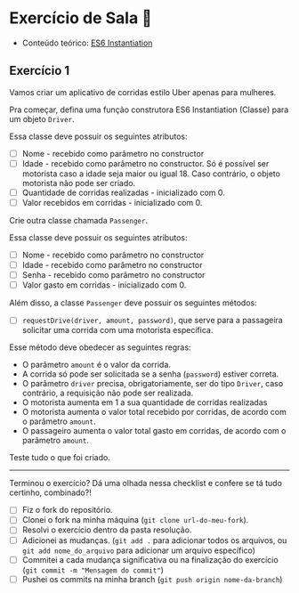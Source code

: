 # Exercício de Sala 🏫  

- Conteúdo teórico: 
[ES6 Instantiation](https://github.com/reprograma/on21-imersao-js-S6-Prototype-2#es6-instantiation)

## Exercício 1

Vamos criar um aplicativo de corridas estilo Uber apenas para mulheres.

Pra começar, defina uma função construtora ES6 Instantiation (Classe) para um objeto `Driver`.

Essa classe deve possuir os seguintes atributos:
- [ ] Nome - recebido como parâmetro no constructor
- [ ] Idade - recebido como parâmetro no constructor. Só é possível ser motorista caso a idade seja maior ou igual 18. Caso contrário, o objeto motorista não pode ser criado.
- [ ] Quantidade de corridas realizadas - inicializado com 0.
- [ ] Valor recebidos em corridas - inicializado com 0.

Crie outra classe chamada `Passenger`.

Essa classe deve possuir os seguintes atributos:
- [ ] Nome - recebido como parâmetro no constructor
- [ ] Idade - recebido como parâmetro no constructor
- [ ] Senha - recebido como parâmetro no constructor
- [ ] Valor gasto em corridas - inicializado com 0.

Além disso, a classe `Passenger` deve possuir os seguintes métodos:
- [ ] `requestDrive(driver, amount, password)`, que serve para a passageira solicitar uma corrida com uma motorista específica.

Esse método deve obedecer as seguintes regras:

- O parâmetro `amount` é o valor da corrida.
- A corrida só pode ser solicitada se a senha (`password`) estiver correta.
- O parâmetro `driver` precisa, obrigatoriamente, ser do tipo `Driver`, caso contrário, a requisição não pode ser realizada.
- O motorista aumenta em 1 a sua quantidade de corridas realizadas
- O motorista aumenta o valor total recebido por corridas, de acordo com o parâmetro `amount`.
- O passageiro aumenta o valor total gasto em corridas, de acordo com o parâmetro `amount`.

Teste tudo o que foi criado.

---

Terminou o exercício? Dá uma olhada nessa checklist e confere se tá tudo certinho, combinado?!

- [ ] Fiz o fork do repositório.
- [ ] Clonei o fork na minha máquina (`git clone url-do-meu-fork`).
- [ ] Resolvi o exercício dentro da pasta resolução.
- [ ] Adicionei as mudanças. (`git add .` para adicionar todos os arquivos, ou `git add nome_do_arquivo` para adicionar um arquivo específico)
- [ ] Commitei a cada mudança significativa ou na finalização do exercício (`git commit -m "Mensagem do commit"`)
- [ ] Pushei os commits na minha branch (`git push origin nome-da-branch`)
